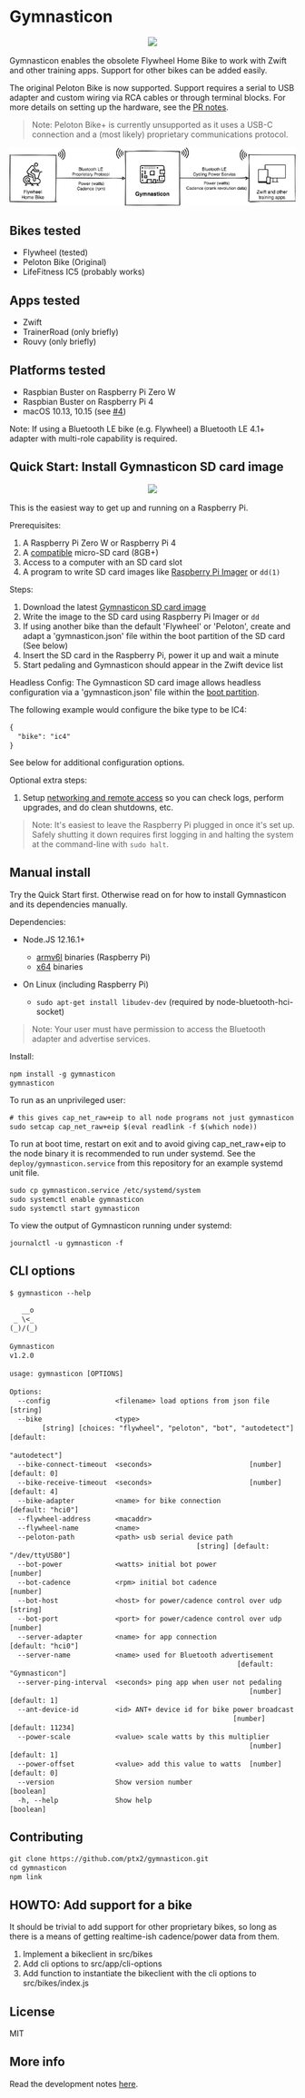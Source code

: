 # Gymnasticon

<p align="center">
<img src="docs/gymnasticon.jpg">
</p>

Gymnasticon enables the obsolete Flywheel Home Bike to work with Zwift and other training apps. Support for other bikes can be added easily.

The original Peloton Bike is now supported. Support requires a serial to USB adapter and custom wiring via RCA cables or through terminal blocks. For more details on setting up the hardware, see the [PR notes](https://github.com/ptx2/gymnasticon/pull/12).

> Note: Peloton Bike+ is currently unsupported as it uses a USB-C connection and a (most likely) proprietary communications protocol.

<p align="center">
<img src="docs/diagram.png">
</p>

## Bikes tested

* Flywheel (tested)
* Peloton Bike (Original)
* LifeFitness IC5 (probably works)

## Apps tested

* Zwift
* TrainerRoad (only briefly)
* Rouvy (only briefly)

## Platforms tested

* Raspbian Buster on Raspberry Pi Zero W
* Raspbian Buster on Raspberry Pi 4
* macOS 10.13, 10.15 (see [#4](https://github.com/ptx2/gymnasticon/issues/4))

Note: If using a Bluetooth LE bike (e.g. Flywheel) a Bluetooth LE 4.1+ adapter with multi-role capability is required.

## Quick Start: Install Gymnasticon SD card image

<p align="center">
<img src="https://user-images.githubusercontent.com/68594395/90970770-e6879180-e4d6-11ea-91d6-26ff06267c86.gif">
</p>

This is the easiest way to get up and running on a Raspberry Pi.

Prerequisites:

1. A Raspberry Pi Zero W or Raspberry Pi 4
2. A [compatible](https://www.raspberrypi.org/documentation/installation/sd-cards.md) micro-SD card (8GB+)
3. Access to a computer with an SD card slot
4. A program to write SD card images like [Raspberry Pi Imager](https://www.raspberrypi.org/downloads/) or `dd(1)`

Steps:

1. Download the latest [Gymnasticon SD card image](https://github.com/ptx2/gymnasticon/releases/latest/download/gymnasticon-raspberrypi.img.xz)
2. Write the image to the SD card using Raspberry Pi Imager or `dd`
3. If using another bike than the default 'Flywheel' or 'Peloton', create and adapt a 'gymnasticon.json' file within the boot partition of the SD card (See below)
4. Insert the SD card in the Raspberry Pi, power it up and wait a minute
5. Start pedaling and Gymnasticon should appear in the Zwift device list

Headless Config:
The Gymnasticon SD card image allows headless configuration via a 'gymnasticon.json' file within the [boot partition](https://www.raspberrypi.org/documentation/configuration/boot_folder.md).

The following example would configure the bike type to be IC4:

```
{
  "bike": "ic4"
}
```

See below for additional configuration options.

Optional extra steps:

1. Setup [networking and remote access](https://www.raspberrypi.org/documentation/configuration/wireless/headless.md) so you can check logs, perform upgrades, and do clean shutdowns, etc.

> Note: It's easiest to leave the Raspberry Pi plugged in once it's set up. Safely shutting it down requires first logging in and halting the system at the command-line with `sudo halt`.

## Manual install

Try the Quick Start first. Otherwise read on for how to install Gymnasticon and its dependencies manually.

Dependencies:

* Node.JS 12.16.1+
  * [armv6l](https://unofficial-builds.nodejs.org/download/release/v12.18.3/) binaries (Raspberry Pi)
  * [x64](https://nodejs.org/dist/latest-v12.x/) binaries

* On Linux (including Raspberry Pi)
  * `sudo apt-get install libudev-dev` (required by node-bluetooth-hci-socket)

> Note: Your user must have permission to access the Bluetooth adapter and advertise services.

Install:

    npm install -g gymnasticon
    gymnasticon

To run as an unprivileged user:

    # this gives cap_net_raw+eip to all node programs not just gymnasticon
    sudo setcap cap_net_raw+eip $(eval readlink -f $(which node))

To run at boot time, restart on exit and to avoid giving cap_net_raw+eip to the node binary it is recommended to run under systemd. See the `deploy/gymnasticon.service` from this repository for an example systemd unit file.

    sudo cp gymnasticon.service /etc/systemd/system
    sudo systemctl enable gymnasticon
    sudo systemctl start gymnasticon

To view the output of Gymnasticon running under systemd:

    journalctl -u gymnasticon -f

## CLI options

```text
$ gymnasticon --help
```

```text
   __o
 _ \<_
(_)/(_)

Gymnasticon
v1.2.0

usage: gymnasticon [OPTIONS]

Options:
  --config                <filename> load options from json file        [string]
  --bike                  <type>
        [string] [choices: "flywheel", "peloton", "bot", "autodetect"] [default:
                                                                   "autodetect"]
  --bike-connect-timeout  <seconds>                        [number] [default: 0]
  --bike-receive-timeout  <seconds>                        [number] [default: 4]
  --bike-adapter          <name> for bike connection           [default: "hci0"]
  --flywheel-address      <macaddr>
  --flywheel-name         <name>
  --peloton-path          <path> usb serial device path
                                              [string] [default: "/dev/ttyUSB0"]
  --bot-power             <watts> initial bot power                     [number]
  --bot-cadence           <rpm> initial bot cadence                     [number]
  --bot-host              <host> for power/cadence control over udp     [string]
  --bot-port              <port> for power/cadence control over udp     [number]
  --server-adapter        <name> for app connection            [default: "hci0"]
  --server-name           <name> used for Bluetooth advertisement
                                                        [default: "Gymnasticon"]
  --server-ping-interval  <seconds> ping app when user not pedaling
                                                           [number] [default: 1]
  --ant-device-id         <id> ANT+ device id for bike power broadcast
                                                       [number] [default: 11234]
  --power-scale           <value> scale watts by this multiplier
                                                           [number] [default: 1]
  --power-offset          <value> add this value to watts  [number] [default: 0]
  --version               Show version number                          [boolean]
  -h, --help              Show help                                    [boolean]
```

## Contributing

    git clone https://github.com/ptx2/gymnasticon.git
    cd gymnasticon
    npm link

## HOWTO: Add support for a bike

It should be trivial to add support for other proprietary bikes, so long as
there is a means of getting realtime-ish cadence/power data from them.

1. Implement a bikeclient in src/bikes
2. Add cli options to src/app/cli-options
3. Add function to instantiate the bikeclient with the cli options to src/bikes/index.js

## License

MIT

## More info

Read the development notes [here](https://ptx2.net/posts/unbricking-a-bike-with-a-raspberry-pi).
